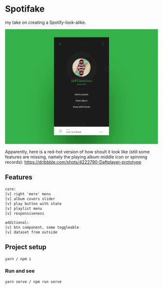 # Spotifake
my take on creating a Spotify-look-alike.

![alt text](https://github.com/JStrebeyko/Spotifake/blob/master/public/Player_more.jpg)

Apparently, here is a red-hot version of how shoult it look like (still some features are missing, namely the playing album middle icon or spinning records): https://dribbble.com/shots/4222790-Daftplayer-prototype
## Features
```
core:
[v] right 'more' menu
[v] album covers slider
[v] play button with state
[v] playlist menu
[v] responsiveness
```
```
additional:
[v] btn component, some toggleable
[v] dataset from outside
```

## Project setup
```
yarn / npm i
```

### Run and see
```
yarn serve / npm run serve
```